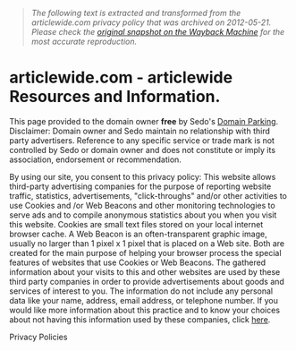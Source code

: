 > *The following text is extracted and transformed from the articlewide.com privacy policy that was archived on 2012-05-21. Please check the [original snapshot on the Wayback Machine](https://web.archive.org/web/20120521024040id_/http%3A//www.articlewide.com/page/1/privacy-policy) for the most accurate reproduction.*

# articlewide.com - articlewide Resources and Information.

This page provided to the domain owner **free** by Sedo's [Domain Parking](http://www.sedo.com/services/parking.php3?language=e&partnerid=20293 "Domain Parking"). Disclaimer: Domain owner and Sedo maintain no relationship with third party advertisers. Reference to any specific service or trade mark is not controlled by Sedo or domain owner and does not constitute or imply its association, endorsement or recommendation.

By using our site, you consent to this privacy policy: This website allows third-party advertising companies for the purpose of reporting website traffic, statistics, advertisements, "click-throughs" and/or other activities to use Cookies and /or Web Beacons and other monitoring technologies to serve ads and to compile anonymous statistics about you when you visit this website. Cookies are small text files stored on your local internet browser cache. A Web Beacon is an often-transparent graphic image, usually no larger than 1 pixel x 1 pixel that is placed on a Web site. Both are created for the main purpose of helping your browser process the special features of websites that use Cookies or Web Beacons. The gathered information about your visits to this and other websites are used by these third party companies in order to provide advertisements about goods and services of interest to you. The information do not include any personal data like your name, address, email address, or telephone number. If you would like more information about this practice and to know your choices about not having this information used by these companies, click [here](http://www.networkadvertising.org/managing/opt_out.asp).

Privacy Policies

